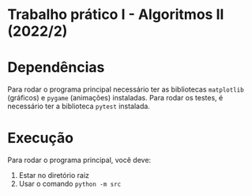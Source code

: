 # Trabalho prático I - Algoritmos II (2022/2)

<!-- TODO -->

# Dependências

Para rodar o programa principal necessário ter as bibliotecas `matplotlib` (gráficos) e `pygame` (animações) instaladas. Para rodar os testes, é necessário ter a biblioteca `pytest` instalada.

# Execução

Para rodar o programa principal, você deve:

1. Estar no diretório raiz
2. Usar o comando `python -m src`
